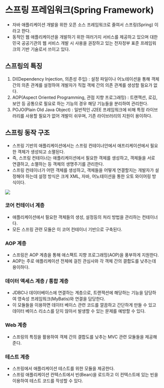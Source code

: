 # 스프링 프레임워크(Spring Framework)

- 자바 애플리케이션 개발을 위한 오픈 소스 프레임워크로 줄여서 스프링(Spring) 이라고 한다.
- 동적인 웹 애플리케이션을 개발하기 위한 여러가지 서비스를 제공하고 있으며 대한민국 공공기관의 웹 서비스 개발 시
  사용을 권장하고 있는 전자정부 표준 프레임워크의 기반 기술로서 쓰이고 있다.

## 스프링의 특징

1. DI(Dependency Injection, 의존성 주입) : 설정 파일이나 어노테이션을 통해 객체 간의 의존 관계를 설정하여 개발자가 직접 객체 간의 의존 관계를 생성할 필요가 없다.
2. AOP(Aspect Oriented Programming, 관점 지향 프로그래밍) : 트랜잭션, 로깅, 보안 등 공통으로 필요로 하는 기능의 경우 해당 기능들을 분리하여 관리한다.
3. POJO(Plain Old Java Object) : 일반적인 J2EE 프레임워크에 비해 특정 라이브러리를 사용할 필요가 없어 개발이 쉬우며, 기존 라이브러리의 지원이 용이하다.

## 스프링 동작 구조

- 스프링 기반의 애플리케이션에서는 스프링 컨테이너안에서 애프리케이션에서 필요한 객체가 생성되고 소멸된다.
- 즉, 스프링 컨테이너는 애플리케이션에서 필요한 객체를 생성하고, 객체들을 서로 연결하고, 소멸하는 등 객체의 생명주기를 관리한다.
- 스프링 컨테이너가 어떤 객체를 생성하고, 객체들을 어떻게 연결할지는 개발자가 설정해야 하는데 설정 방식은 크게 XML, 자바, 어노테이션을 통한 오토 와이어링 방식이다.

<img src="https://user-images.githubusercontent.com/26870393/182374318-408f2120-1126-496c-a053-e566de8af88b.png">

### 코어 컨테이너 계층

- 애플리케이션에서 필요한 객체들의 생성, 설정등의 처리 방법을 관리하는 컨테이너다.
- 모든 스프링 관련 모듈은 이 코어 컨테이너 기반으로 구축된다.

### AOP 계층

- 스프링은 AOP 계층을 통해 애스팩트 지향 프로그래밍(AOP)을 풍부하게 지원한다.
- AOP는 주로 애플리케이션 전체에 걸친 관심사와 각 객체 간의 결합도를 낮추는데 용이하다.

### 데이터 액세스 계층 / 통합 계층

- JDBC나 데이터베이스에 연결하는 계층으로, 트랜잭션에 해당하는 기능을 담당하여 영속성 프레임워크(MyBatis)와 연결을 담당한다.
- 이 모듈들을 이용하면 데이터 베이스 관련 코드를 깔끔하고 간단하게 만들 수 있고 데이터 베이스 리소스를 닫지 않아서 발생할 수 있는 문제를 예방할 수 있다.

### Web 계층

- 스프링의 특징을 활용하여 객체 간의 결합도를 낮추는 MVC 관련 모듈들을 제공해 준다.

### 테스트 계층

- 스프링에서 애플리케이션 테스트를 위한 모듈을 제공한다.
- 스프링 애플리케이션 컨텍스트에서 빈(Bean)을 로드하고 이 컨텍스트에 있는 빈을 이용하여 테스트 코드를 작성할 수 있다.
